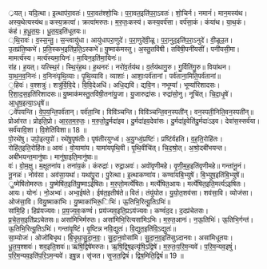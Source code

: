 

  
्रयत्। यदि॒त्था। इ॒त्थाप॑रा॒वतः॑। प॒रा॒वत॑श्शो॒चिः। प॒रा॒वत॒इति॑प॒रा॒ऽवतः॑। शो॒चिर्न। नमानं॑। मान॒मस्य॑थ। अस्य॒थेत्यस्य॑थ॥ कस्य॒क्रत्वा॑। क्रत्वा॑मरुतः। म॒रु॒तः॒कस्य॑। कस्य॒वर्प॑सा। वर्प॑सा॒कं। कंया॑थ। या॒थ॒कं। कंह॑। ह॒धू॒त॒यः॒। धू॒त॒य॒इति॑धूतयः॥  
्थि॒रावः॑। व॒स्स॒न्तु॒। स॒न्त्वायु॑धा। आयु॑धापरा॒णुदे॑। प॒रा॒णुदे॑वी॒ळू। प॒रा॒नुद॒इति॑प॒रा॒ऽनुदे॑। वी॒ळूउ॒त। उ॒तप्र॑ति॒ष्कभे॑। प्र॒ति॒स्कभ॒इति॑प्र॒ति॒ऽस्कभे॑॥ यु॒ष्माक॑मस्तु। अ॒स्तु॒तवि॑षी। तवि॑षी॒पनी॑यसीं। पनी॑यसी॒मा। मामर्त्य॑स्य। मर्त्य॑स्यमा॒यिनः॑। मा॒यिन॒इति॑मा॒यिनः॑॥  
रा॑ह। ह॒यत्। यत्स्थि॒रं। स्थि॒रंह॒थ। ह॒थनरः॑। नरो॑व॒र्तय॑थ। व॒र्तय॑थागु॒रु। गु॒र्विति॑गु॒रु॥ विया॑थन। या॒थ॒न॒व॒निनः॑। व॒निनः॑पृथि॒व्याः। पृ॒थि॒व्यावि। व्याशाः॑। आशाः॒पर्व॑तानां। पर्व॑ताना॒मिति॒पर्व॑तानां॥  
॒हिवः॑। व॒श्शत्रुः॑। शत्रु॑र्वि॒वि॒दे। वि॒वि॒देअधि॑। अधि॒द्यवि॑। द्यवि॒न। नभूम्यां॑। भूम्यां॑रिशादसः। रि॒शा॒द॒स॒इति॑रिशादसः॥ यु॒ष्माक॑मस्तु॒तवि॑षी॒तना॑यु॒जा। यु॒जारुद्रा॑सः। रुद्रा॑सो॒नु। नूचि॑त्। चि॒दा॒धृ॒षे॑। आ॒धृ॒ष॒इत्या॒ऽधृषे॑॥  
्रवे॑पयन्ति। वे॒प॒य॒न्ति॒पर्व॑तान्। पर्व॑ता॒न्वि। विवि॑ञ्चन्ति। विवि॑ञ्चन्ति॒वन॒स्पती॑न्। वन॒स्पती॒निति॒वन॒स्पती॑न्॥ प्रोआ॑रत। प्रोइति॒प्रो। आ॒र॒त॒म॒रु॒तः॒। म॒रु॒तो॒दु॒र्मदा॑इव। दु॒र्मदा॑इव॒देवा॑सः। दु॒र्मदा॑इ॒वेति॑दु॒र्मदाः॑ऽइव। देवा॑स॒स्सर्व॑या। सर्व॑यावि॒शा। वि॒शेति॑विशा॥ 18 ॥  
पो॒रथे॑षु। उपो॒इत्युपो॑। रथे॑षु॒पृष॑तीः। पृष॑तीरयुग्ध्वं। अ॒यु॒ग्ध्वं॒प्रष्टिः॑। प्रष्टि॑र्वहति। व॒ह॒ति॒रोहि॑तः। रोहि॑त॒इति॒रोहि॑तः॥ आवः॑। वो॒यामा॑य। यामा॑यपृथि॒वी। पृ॒थि॒वीचि॑त्। चि॒द॒श्रो॒त्। अ॒श्रो॒दबी॑भयन्त। अबी॑भयन्त॒मानु॑षाः। मानु॑षा॒इति॒मानु॑षाः॥  
वः॑। वो॒म॒क्षु। म॒क्षूतना॑य। तना॑य॒कं। कंरुद्राः॑। रुद्रा॒अवः॑। अवो॑वृणीमहे। वृ॒णी॒म॒ह॒इति॑वृणीमहे॥ गन्ता॑नू॒नं। नू॒नन्नः॑। नोव॑सा। अव॑सा॒यथा॑। यथा॑पु॒रा। पु॒रेत्था। इ॒त्थाकण्वा॑य। कण्वा॑यबि॒भ्युषे॑। बि॒भ्युष॒इति॑बि॒भ्युषे॑॥  
ु॒ष्मेषि॑तोमरुतः। यु॒ष्मेषि॑त॒इति॑यु॒ष्माऽई॑षितः। म॒रु॒तो॒मर्त्ये॑षितः। मर्त्ये॑षित॒आयः। मर्त्ये॑षित॒इति॒मर्त्य॑ऽइषितः। आयः। योनः॑। नो॒अभ्वः॑। अभ्व॒ईष॑ते। ईष॑त॒इतीष॑ते॥ वितं। तंयु॑योत। यु॒यो॒त॒शव॑सा। शव॑सा॒वि। व्योज॑सा। ओज॑सा॒वि। वियु॒ष्माका॑भिः। यु॒ष्माका॑भिरू॒िभिः॑। ऊ॒तिभि॒रित्यू॒तिऽभिः॑॥  
सा॑मि॒हि। हिप्र॑यज्यवः। प्र॒य॒ज्य॒वः॒कण्वं॑। प्रय॑ज्यव॒इति॒प्रऽय॑ज्यवः। कण्वं॑द॒द। द॒दप्र॑चेतसः। प्र॒चे॒त॒स॒इति॑प्रऽचेतसः॥ असा॑मिभिर्मरुतः। असा॑मिभि॒रित्यसा॑मिऽभिः। म॒रु॒त॒आनः॑। न॒ऊ॒तिभिः॑। ऊ॒तिभि॒र्गन्त॑। ऊ॒तिभि॒रित्यू॒तिऽभिः॑। गन्ता॑वृ॒ष्टिं। वृ॒ष्टिन्न नवि॒द्युतः॑। वि॒द्युत॒इति॑वि॒ऽद्युतः॑॥  
सा॒म्योजः॑। ओजो॑बिभृथ। बि॒भृ॒था॒सु॒दा॒न॒वः॒। सु॒दा॒न॒वोसा॑मि। सु॒दा॒न॒व॒इति॑सुऽदानवः। असा॑मिधूतयः। धू॒त॒य॒श्शवः॑। शव॒इति॒शवः॑॥ ऋषि॒द्विषे॑मरुतः। ऋ॒षि॒द्विष॒इत्यृ॑षि॒ऽद्विषे॑। म॒रु॒तः॒प॒रि॒म॒न्यवे॑। प॒रि॒म॒न्यव॒इषुं॑। प॒रि॒म॒न्यव॒इति॑प॒रि॒ऽम॒न्यवे॑। इषु॒न्न। सृ॑जत। सृ॒ज॒त॒द्विषं॑। द्विष॒मिति॒द्विषं॑॥ 19 ॥  
